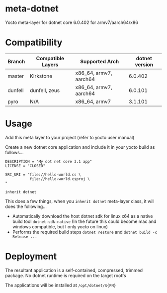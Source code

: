 # meta-dotnet
Yocto meta-layer for dotnet core 6.0.402 for armv7/aarch64/x86

# Compatibility

| Branch  | Compatible Layers | Supported Arch         | dotnet version |
|---------|-------------------|------------------------|----------------|
| master  | Kirkstone         | x86_64, armv7, aarch64 | 6.0.402        |
| dunfell | dunfell, zeus     | x86_64, armv7, aarch64 | 6.0.101        |
| pyro    | N/A               | x86_64, armv7          | 3.1.101        |

# Usage

Add this meta layer to your project (refer to yocto user manual)

Create a new dotnet core application and include it in your yocto build as follows...

```
DESCRIPTION = "My dot net core 3.1 app"
LICENSE = "CLOSED"

SRC_URI = "file://hello-world.cs \
           file://hello-world.csproj \
"

inherit dotnet
```

This does a few things, when you `inherit dotnet` meta-layer class, it will does the following...

- Automatically download the host dotnet sdk for linux x64 as a native build tool `dotnet-sdk-native` (In the future this could become mac and windows compatible, but I only yocto on linux)
- Performs the required build steps `dotnet restore` and `dotnet build -c Release ...`

# Deployment

The resultant application is a self-contained, compressed, trimmed package. No dotnet runtime is required on the target rootfs

The applications will be installed at `/opt/dotnet/${PN}`
